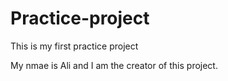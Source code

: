 # Practice-project
This is my first practice project

My nmae is Ali and I am the creator of this project.
